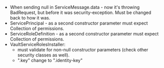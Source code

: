 * When sending null in ServiceMessage.data - now it's throwing BadRequest, but before it was
  security-exception. Must be changed back to how it was.
* ServicePrincipal - as a second constructor parameter must expect Collection of permissions.
* ServiceRoleDefinition - as a second constructor parameter must expect Collection of permissions.
* VaultServiceRolesInstaller:
  * must validate for non-null constructor parameters (check other security classes as well).
  * ".key" change to ".identity-key"
